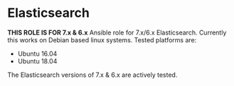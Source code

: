 # Elasticsearch

**THIS ROLE IS FOR 7.x & 6.x**
Ansible role for 7.x/6.x Elasticsearch. Currently this works on Debian based linux systems. Tested platforms are:

* Ubuntu 16.04
* Ubuntu 18.04

The Elasticsearch versions of 7.x & 6.x are actively tested.
